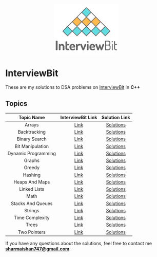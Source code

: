 <p align="center">
  <img src="iblogo.png" width = "200">
</p>

# InterviewBit

These are my solutions to DSA problems on [InterviewBit](https://interviewbit.com) in **C++**

## Topics

| Topic Name| InterviewBit Link| Solution Link|
|  :--------: |  :--------: | :--------: |
| Arrays | [Link](https://www.interviewbit.com/courses/programming/topics/time-complexity/) | [Solutions](https://github.com/iamishansharma/PlacePrep/tree/master/DSA/Interview%20Bit/Arrays) |
| Backtracking | [Link](https://www.interviewbit.com/courses/programming/topics/backtracking/) | [Solutions]()
| Binary Search | [Link](https://www.interviewbit.com/courses/programming/topics/binary-search/) | [Solutions]()
| Bit Manipulation | [Link](https://www.interviewbit.com/courses/programming/topics/bit-manipulation/) | [Solutions]()
| Dynamic Programming | [Link](https://www.interviewbit.com/courses/programming/topics/dynamic-programming/) | [Solutions]()
| Graphs | [Link](https://www.interviewbit.com/courses/programming/topics/graph-data-structure-algorithms/)|  [Solutions]()
| Greedy | [Link](https://www.interviewbit.com/courses/programming/topics/greedy-algorithm/)|  [Solutions]()
| Hashing| [Link](https://www.interviewbit.com/courses/programming/topics/hashing/)|  [Solutions]()
| Heaps And Maps|  		[Link](https://www.interviewbit.com/courses/programming/topics/heaps-and-maps/)|  [Solutions]()
| Linked Lists| [Link](https://www.interviewbit.com/courses/programming/topics/linked-lists/)|  [Solutions](https://github.com/iamishansharma/PlacePrep/tree/master/DSA/Interview%20Bit/Linked%20Lists)
| Math| [Link](https://www.interviewbit.com/courses/programming/topics/math/)|  [Solutions]()
| Stacks And Queues| [Link](https://www.interviewbit.com/courses/programming/topics/stacks-and-queues/)|  [Solutions]()
| Strings| [Link](https://www.interviewbit.com/courses/programming/topics/strings/)|  [Solutions]()
| Time Complexity | [Link](https://www.interviewbit.com/courses/programming/topics/time-complexity/)|  [Solutions]()
| Trees | [Link](https://www.interviewbit.com/courses/programming/topics/tree-data-structure/)|  [Solutions](https://github.com/iamishansharma/PlacePrep/tree/master/DSA/Interview%20Bit/Trees)
| Two Pointers | [Link](https://www.interviewbit.com/courses/programming/topics/two-pointers/)|  [Solutions]()

If you have any questions about the solutions, feel free to contact me **sharmaishan747@gmail.com**.

